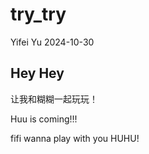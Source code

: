 try_try
================
Yifei Yu
2024-10-30

## Hey Hey

让我和糊糊一起玩玩！

Huu is coming!!!

fifi wanna play with you HUHU!
